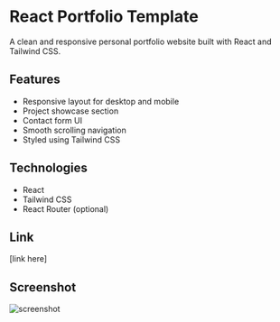 # React Portfolio Template

A clean and responsive personal portfolio website built with React and Tailwind CSS.

## Features
- Responsive layout for desktop and mobile
- Project showcase section
- Contact form UI
- Smooth scrolling navigation
- Styled using Tailwind CSS

## Technologies
- React
- Tailwind CSS
- React Router (optional)

## Link
[link here]

## Screenshot
![screenshot](./screenshot.png)
